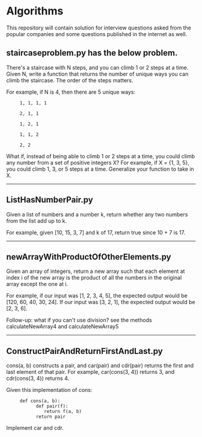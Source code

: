 # Algorithms
This repository will contain solution for interview questions asked from the popular companies and some questions published in the internet as well.

## staircaseproblem.py has the below problem.
There's a staircase with N steps, and you can climb 1 or 2 steps at a time. Given N, write a function that returns the number of      unique ways you can climb the staircase. The order of the steps matters.

For example, if N is 4, then there are 5 unique ways:


         1, 1, 1, 1

         2, 1, 1
         
         1, 2, 1
         
         1, 1, 2
         
         2, 2

What if, instead of being able to climb 1 or 2 steps at a time, you could climb any number from a set of positive integers X? For example, if X = {1, 3, 5}, you could climb 1, 3, or 5 steps at a time. Generalize your function to take in X.

---

## ListHasNumberPair.py
Given a list of numbers and a number k, return whether any two numbers from the list add up to k.

For example, given [10, 15, 3, 7] and k of 17, return true since 10 + 7 is 17.

---
## newArrayWithProductOfOtherElements.py

Given an array of integers, return a new array such that each element at index i of the new array is the product of all the numbers in the original array except the one at i.

For example, if our input was [1, 2, 3, 4, 5], the expected output would be [120, 60, 40, 30, 24]. If our input was [3, 2, 1], the expected output would be [2, 3, 6].

Follow-up: what if you can't use division? see the methods calculateNewArray4 and calculateNewArray5

---
## ConstructPairAndReturnFirstAndLast.py

cons(a, b) constructs a pair, and car(pair) and cdr(pair) returns the first and last element of that pair. For example, car(cons(3, 4)) returns 3, and cdr(cons(3, 4)) returns 4.

Given this implementation of cons:
         
         def cons(a, b):
               def pair(f):
                  return f(a, b)
               return pair
    
         
Implement car and cdr.
